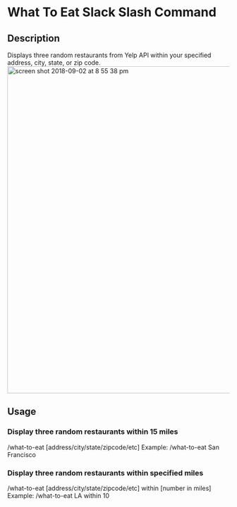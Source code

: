 # What To Eat Slack Slash Command


## Description
Displays three random restaurants from Yelp API within your specified address, city, state, or zip code. 
<img width="743" alt="screen shot 2018-09-02 at 8 55 38 pm" src="https://user-images.githubusercontent.com/15270809/44966922-dd204b80-aef2-11e8-97c2-c71eb86962ce.png">

## Usage
### Display three random restaurants within 15 miles
/what-to-eat [address/city/state/zipcode/etc]
Example: /what-to-eat San Francisco

### Display three random restaurants within specified miles
/what-to-eat [address/city/state/zipcode/etc] within [number in miles]
Example: /what-to-eat LA within 10
